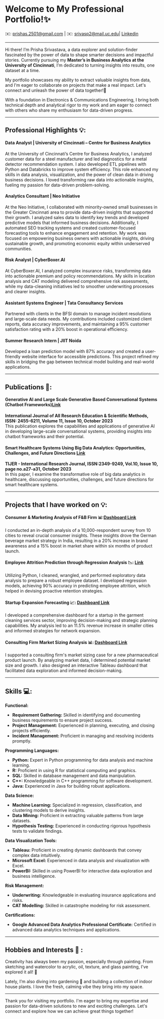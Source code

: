 # Welcome to My Professional Portfolio!✨


✉️: [prishas.2501@gmail.com](mailto:prishas.2501@gmail.com) | ✉️: [srivasp2@mail.uc.edu](mailto:srivasp2@mail.uc.edu)|    [Linkedin](https://www.linkedin.com/in/prisha-srivastava)

-------------------------------------------------------------------------------------------------------------------------------------------------------------


Hi there! I’m Prisha Srivastava, a data explorer and solution-finder fascinated by the power of data to shape smarter decisions and impactful stories. Currently pursuing my **Master’s in Business Analytics at the University of Cincinnati**, I’m dedicated to turning insights into results, one dataset at a time.

My portfolio showcases my ability to extract valuable insights from data, and I'm eager to collaborate on projects that make a real impact. Let's connect and unleash the power of data together!🤝

With a foundation in Electronics & Communications Engineering, I bring both technical depth and analytical rigor to my work and am eager to connect with others who share my enthusiasm for data-driven progress.

---

## Professional Highlights 💡:

#### Data Analyst | University of Cincinnati – Centre for Business Analytics
At the University of Cincinnati’s Centre for Business Analytics, I analyzed customer data for a steel manufacturer and led diagnostics for a metal detector recommendation system. I also developed ETL pipelines with Python and Databricks to improve system efficiency. This role enhanced my skills in data analysis, visualization, and the power of clean data in driving business decisions. I loved transforming raw data into actionable insights, fueling my passion for data-driven problem-solving.

#### Analytics Consultant | Neo Initiative
At the Neo Initiative, I collaborated with minority-owned small businesses in the Greater Cincinnati area to provide data-driven insights that supported their growth. I analyzed sales data to identify key trends and developed predictive models that informed business decisions. Additionally, I automated SEO tracking systems and created customer-focused forecasting tools to enhance engagement and retention. My work was focused on empowering business owners with actionable insights, driving sustainable growth, and promoting economic equity within underserved communities.

#### Risk Analyst | CyberBoxer.AI
At CyberBoxer.AI, I analyzed complex insurance risks, transforming data into actionable premium and policy recommendations. My skills in location analysis and CAT modeling delivered comprehensive risk assessments, while my data-cleaning initiatives led to smoother underwriting processes and clearer insights.

#### Assistant Systems Engineer | Tata Consultancy Services
Partnered with clients in the BFSI domain to manage incident resolutions and large-scale data needs. My contributions included customized client reports, data accuracy improvements, and maintaining a 95% customer satisfaction rating with a 20% boost in operational efficiency.

#### Summer Research Intern | JIIT Noida
Developed a loan prediction model with 87% accuracy and created a user-friendly website interface for accessible predictions. This project refined my skills in bridging the gap between technical model building and real-world applications.

-------------------------------------------------------------------------------------------------------------------------------------------------------------


## Publications 📑:

####  Generative AI and Large Scale Generative Based Conversational Systems (Chatbot Frameworks)[Link](https://www.ijaresm.com/generative-ai-and-large-scale-generative-based-conversational-systems-chatbot-frameworks)
**International Journal of All Research Education & Scientific Methods, ISSN: 2455-6211, Volume 11, Issue 10, October 2023**  
This publication explores the capabilities and applications of generative AI in developing large-scale conversational systems, providing insights into chatbot frameworks and their potential.

#### Smart Healthcare Systems Using Big Data Analytics: Opportunities, Challenges, and Future Directions [Link](https://tijer.org/tijer/papers/TIJER2310004.pdf)
**TIJER - International Research Journal, ISSN:2349-9249, Vol.10, Issue 10, page no.a27-a31, October 2023**  
In this paper, I examine the transformative role of big data analytics in healthcare, discussing opportunities, challenges, and future directions for smart healthcare systems.

-------------------------------------------------------------------------------------------------------------------------------------------------------------

## Projects that I have worked on 💡:

#### Consumer & Marketing Analysis of F&B Firm 📊:[Dashboard Link](https://public.tableau.com/app/profile/ps7906/viz/CodeX_Analysis/CodeXEnergyDrinkAnalysis) 
I conducted an in-depth analysis of a 10,000-respondent survey from 10 cities to reveal crucial consumer insights. These insights drove the German beverage market strategy in India, resulting in a 20% increase in brand awareness and a 15% boost in market share within six months of product launch.

#### Employee Attrition Prediction through Regression Analysis 📉: [Link](https://colab.research.google.com/drive/1z8Nux9lEh8IChlROq_2Oo2lIT6GJ9Y3t#scrollTo=jf1TG9QodZAG)
Utilizing Python, I cleaned, wrangled, and performed exploratory data analysis to prepare a robust employee dataset. I developed regression models, achieving 90% accuracy in predicting employee attrition, which helped in devising proactive retention strategies.

#### Startup Expansion Forecasting 📈: [ Dashboard Link](https://public.tableau.com/app/profile/ps7906/viz/StartupExpansion_16799468815810/Startupexpansionanalysisdashboard)
I developed a comprehensive dashboard for a startup in the garment cleaning services sector, improving decision-making and strategic planning capabilities. My analysis led to an 11.5% revenue increase in smaller cities and informed strategies for network expansion.

#### Consulting Firm Market Sizing Analysis 📊: [Dashboard Link](https://public.tableau.com/app/profile/ps7906/viz/PharmaMarketSizingDashboard/Dashboard1)
I supported a consulting firm's market sizing case for a new pharmaceutical product launch. By analyzing market data, I determined potential market size and growth. I also designed an interactive Tableau dashboard that facilitated data exploration and informed decision-making.

-------------------------------------------------------------------------------------------------------------------------------------------------------------

## Skills 💻:

**Functional:**  
- **Requirement Gathering:** Skilled in identifying and documenting business requirements to ensure project success.
- **Project Management:** Experienced in planning, executing, and closing projects efficiently.
- **Incident Management:** Proficient in managing and resolving incidents promptly.

**Programming Languages:**  
- **Python:** Expert in Python programming for data analysis and machine learning.
- **R:** Proficient in using R for statistical computing and graphics.
- **SQL:** Skilled in database management and data manipulation.
- **C++:** Knowledgeable in C++ programming for software development.
- **Java:** Experienced in Java for building robust applications.

**Data Science:**  
- **Machine Learning:** Specialized in regression, classification, and clustering models to derive insights.
- **Data Mining:** Proficient in extracting valuable patterns from large datasets.
- **Hypothesis Testing:** Experienced in conducting rigorous hypothesis tests to validate findings.

**Data Visualization Tools:**  
- **Tableau:** Proficient in creating dynamic dashboards that convey complex data intuitively.
- **Microsoft Excel:** Experienced in data analysis and visualization with Excel.
- **PowerBI:** Skilled in using PowerBI for interactive data exploration and business intelligence.

**Risk Management:**  
- **Underwriting:** Knowledgeable in evaluating insurance applications and risks.
- **CAT Modelling:** Skilled in catastrophe modeling for risk assessment.

**Certifications:**  
- **Google Advanced Data Analytics Professional Certificate:** Certified in advanced data analytics techniques and applications.

-------------------------------------------------------------------------------------------------------------------------------------------------------------

## Hobbies and Interests 🎨 :

Creativity has always been my passion, especially through painting. From sketching and watercolor to acrylic, oil, texture, and glass painting, I've explored it all! 🎨

Lately, I’m also diving into gardening 🌿 and building a collection of indoor house plants. I love the fresh, calming vibe they bring into my space.

-------------------------------------------------------------------------------------------------------------------------------------------------------------

Thank you for visiting my portfolio. I'm eager to bring my expertise and passion for data-driven solutions to new and exciting challenges. Let's connect and explore how we can achieve great things together! 
